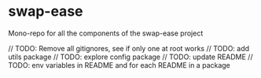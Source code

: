 # swap-ease

Mono-repo for all the components of the swap-ease project

// TODO: Remove all gitignores, see if only one at root works
// TODO: add utils package
// TODO: explore config package
// TODO: update README
// TODO: env variables in README and for each README in a package
